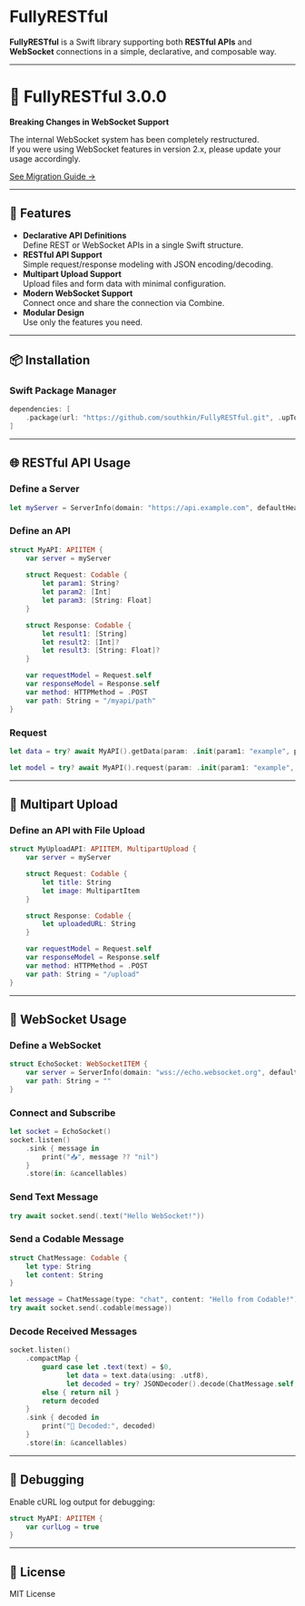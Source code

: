 # FullyRESTful

**FullyRESTful** is a Swift library supporting both **RESTful APIs** and **WebSocket** connections in a simple, declarative, and composable way.

---

# 🚨 FullyRESTful 3.0.0
**Breaking Changes in WebSocket Support**

The internal WebSocket system has been completely restructured.  
If you were using WebSocket features in version 2.x, please update your usage accordingly.

<!-- Replace with actual link after adding migration guide -->
[See Migration Guide →](#)

---

## 🚀 Features

- **Declarative API Definitions**  
  Define REST or WebSocket APIs in a single Swift structure.
- **RESTful API Support**  
  Simple request/response modeling with JSON encoding/decoding.
- **Multipart Upload Support**  
  Upload files and form data with minimal configuration.
- **Modern WebSocket Support**  
  Connect once and share the connection via Combine.
- **Modular Design**  
  Use only the features you need.

---

## 📦 Installation

### Swift Package Manager

```swift
dependencies: [
    .package(url: "https://github.com/southkin/FullyRESTful.git", .upToNextMajor(from: "3.0.0"))
]
```

---

## 🌐 RESTful API Usage

### Define a Server
```swift
let myServer = ServerInfo(domain: "https://api.example.com", defaultHeader: [:])
```

### Define an API
```swift
struct MyAPI: APIITEM {
    var server = myServer
    
    struct Request: Codable {
        let param1: String?
        let param2: [Int]
        let param3: [String: Float]
    }

    struct Response: Codable {
        let result1: [String]
        let result2: [Int]?
        let result3: [String: Float]?
    }

    var requestModel = Request.self
    var responseModel = Response.self
    var method: HTTPMethod = .POST
    var path: String = "/myapi/path"
}
```

### Request
```swift
let data = try? await MyAPI().getData(param: .init(param1: "example", param2: [1, 2, 3], param3: ["key": 1.23])).data

let model = try? await MyAPI().request(param: .init(param1: "example", param2: [1, 2, 3], param3: ["key": 1.23])).model
```

---

## 📎 Multipart Upload

### Define an API with File Upload
```swift
struct MyUploadAPI: APIITEM, MultipartUpload {
    var server = myServer

    struct Request: Codable {
        let title: String
        let image: MultipartItem
    }

    struct Response: Codable {
        let uploadedURL: String
    }

    var requestModel = Request.self
    var responseModel = Response.self
    var method: HTTPMethod = .POST
    var path: String = "/upload"
}
```

---

## 🔁 WebSocket Usage

### Define a WebSocket
```swift
struct EchoSocket: WebSocketITEM {
    var server = ServerInfo(domain: "wss://echo.websocket.org", defaultHeader: [:])
    var path: String = ""
}
```

### Connect and Subscribe
```swift
let socket = EchoSocket()
socket.listen()
    .sink { message in
        print("📥", message ?? "nil")
    }
    .store(in: &cancellables)
```

### Send Text Message
```swift
try await socket.send(.text("Hello WebSocket!"))
```

### Send a Codable Message
```swift
struct ChatMessage: Codable {
    let type: String
    let content: String
}

let message = ChatMessage(type: "chat", content: "Hello from Codable!")
try await socket.send(.codable(message))
```

### Decode Received Messages
```swift
socket.listen()
    .compactMap {
        guard case let .text(text) = $0,
              let data = text.data(using: .utf8),
              let decoded = try? JSONDecoder().decode(ChatMessage.self, from: data)
        else { return nil }
        return decoded
    }
    .sink { decoded in
        print("📩 Decoded:", decoded)
    }
    .store(in: &cancellables)
```

---

## 🧪 Debugging

Enable cURL log output for debugging:

```swift
struct MyAPI: APIITEM {
    var curlLog = true
}
```

---

## 📄 License

MIT License
